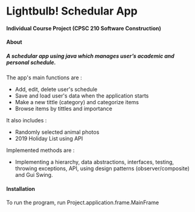 # Lightbulb! Schedular App

#### Individual Course Project (CPSC 210 Software Construction)

#### About

##### A schedular app using java which manages user’s academic and personal schedule.  

The app's main functions are :
- Add, edit, delete user's schedule
- Save and load user's data when the application starts
- Make a new tittle (category) and categorize items
- Browse items by tittles and importance


It also includes :
- Randomly selected animal photos 
- 2019 Holiday List using API


Implemented methods are : 

- Implementing a hierarchy, data abstractions, interfaces, 
testing, throwing exceptions, API, using design patterns
(observer/composite) and Gui Swing.




#### Installation

To run the program, run Project.application.frame.MainFrame